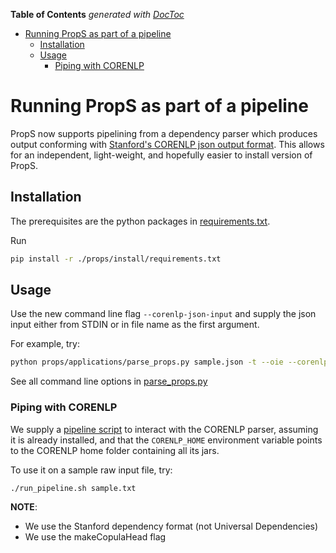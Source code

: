 <!-- START doctoc generated TOC please keep comment here to allow auto update -->
<!-- DON'T EDIT THIS SECTION, INSTEAD RE-RUN doctoc TO UPDATE -->
**Table of Contents**  *generated with [DocToc](https://github.com/thlorenz/doctoc)*

- [Running PropS as part of a pipeline](#running-props-as-part-of-a-pipeline)
  - [Installation](#installation)
  - [Usage](#usage)
    - [Piping with CORENLP](#piping-with-corenlp)

<!-- END doctoc generated TOC please keep comment here to allow auto update -->

# Running PropS as part of a pipeline

PropS now supports pipelining from a dependency parser which produces output
conforming with [Stanford's CORENLP json output format](https://stanfordnlp.github.io/CoreNLP/cmdline.html).
This allows for an independent, light-weight, and hopefully easier to install version of PropS.

## Installation

The prerequisites are the python packages in [requirements.txt](props/install/requirements.txt).

Run

```bash
pip install -r ./props/install/requirements.txt
```

## Usage
Use the new command line flag ```--corenlp-json-input``` and supply the json input either from STDIN or in 
file name as the first argument.

For example, try:

```bash
python props/applications/parse_props.py sample.json -t --oie --corenlp-json-input
```

See all command line options in [parse_props.py](props/applications/parse_props.py)

### Piping with CORENLP

We supply a [pipeline script](run_pipeline.sh) to interact with the CORENLP parser, assuming it is already installed, and that the
```CORENLP_HOME``` environment variable points to the CORENLP home folder containing all its jars.

To use it on a sample raw input file, try:
```
./run_pipeline.sh sample.txt
```

**NOTE**:
* We use the Stanford dependency format (not Universal Dependencies)
* We use the makeCopulaHead flag
